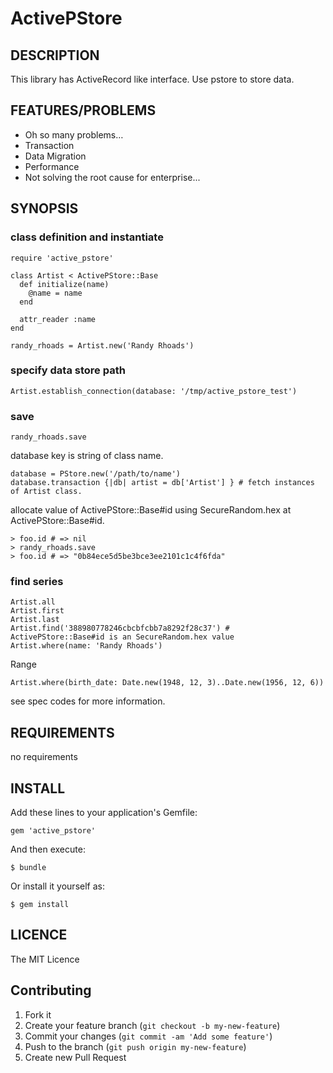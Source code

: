 # ActivePStore

## DESCRIPTION

This library has ActiveRecord like interface. Use pstore to store data.

## FEATURES/PROBLEMS

* Oh so many problems…
* Transaction
* Data Migration
* Performance
* Not solving the root cause for enterprise...

## SYNOPSIS

### class definition and instantiate

```
require 'active_pstore'

class Artist < ActivePStore::Base
  def initialize(name)
    @name = name
  end

  attr_reader :name
end

randy_rhoads = Artist.new('Randy Rhoads')
```

### specify data store path

```
Artist.establish_connection(database: '/tmp/active_pstore_test')
```

### save

```
randy_rhoads.save
```

database key is string of class name.

```
database = PStore.new('/path/to/name')
database.transaction {|db| artist = db['Artist'] } # fetch instances of Artist class.
```

allocate value of ActivePStore::Base#id using SecureRandom.hex at ActivePStore::Base#id.

```
> foo.id # => nil 
> randy_rhoads.save
> foo.id # => "0b84ece5d5be3bce3ee2101c1c4f6fda"
```

### find series

```
Artist.all
Artist.first
Artist.last
Artist.find('388980778246cbcbfcbb7a8292f28c37') # ActivePStore::Base#id is an SecureRandom.hex value
Artist.where(name: 'Randy Rhoads')
```

Range

```
Artist.where(birth_date: Date.new(1948, 12, 3)..Date.new(1956, 12, 6))
```

see spec codes for more information.

## REQUIREMENTS

no requirements

## INSTALL

Add these lines to your application's Gemfile:

```
gem 'active_pstore'
```

And then execute:

```
$ bundle
```

Or install it yourself as:

```
$ gem install
```

## LICENCE

The MIT Licence

## Contributing

1. Fork it
2. Create your feature branch (`git checkout -b my-new-feature`)
3. Commit your changes (`git commit -am 'Add some feature'`)
4. Push to the branch (`git push origin my-new-feature`)
5. Create new Pull Request
